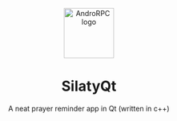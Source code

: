 <p align="center">
  <img src="https://github.com/mustafakhalaf-git/SilatyQt/raw/main/images/Icons/silaty.svg" align="center" width="100" height="100" alt="AndroRPC logo">
</p>
<H1 align="center">SilatyQt</H1>
<p align="center">A neat prayer reminder app in Qt (written in c++)<p align="center">
